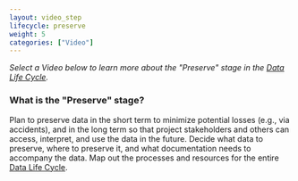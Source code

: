 ```yaml
---
layout: video_step
lifecycle: preserve
weight: 5
categories: ["Video"]
---
```


*Select a Video below to learn more about the "Preserve" stage in the <a href="https://www.dataone.org/data-life-cycle" target="_blank">Data Life Cycle</a>.*

### What is the "Preserve" stage?

Plan to preserve data in the short term to minimize potential losses (e.g., via accidents), and in the long term so that project stakeholders and others can access, interpret, and use the data in the future. Decide what data to preserve, where to preserve it, and what documentation needs to accompany the data. Map out the processes and resources for the entire <a href="https://www.dataone.org/data-life-cycle" target="_blank">Data Life Cycle</a>.  
